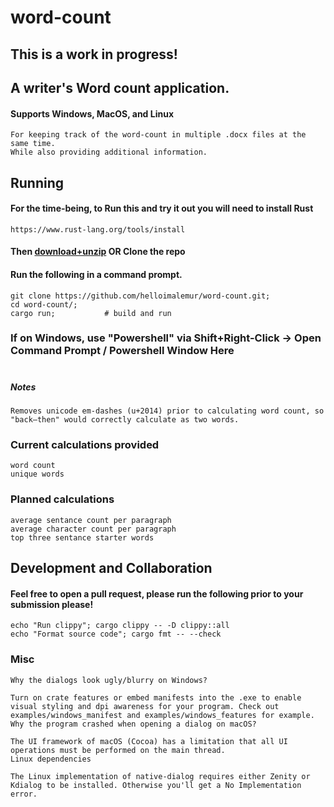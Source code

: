 # word-count

## This is a work in progress!

## A writer's Word count application.
#### Supports Windows, MacOS, and Linux
    For keeping track of the word-count in multiple .docx files at the same time.
    While also providing additional information.

## Running
#### For the time-being, to Run this and try it out you will need to install Rust
    https://www.rust-lang.org/tools/install
#### Then [download+unzip](https://codeload.github.com/helloimalemur/word-count/zip/refs/heads/master) OR Clone the repo
#### Run the following in a command prompt.
    git clone https://github.com/helloimalemur/word-count.git;
    cd word-count/;
    cargo run;           # build and run
### If on Windows, use "Powershell" via Shift+Right-Click -> Open Command Prompt / Powershell Window Here

#

##### Notes
    Removes unicode em-dashes (u+2014) prior to calculating word count, so "back—then" would correctly calculate as two words.

### Current calculations provided
    word count
    unique words

### Planned calculations
    average sentance count per paragraph
    average character count per paragraph
    top three sentance starter words


## Development and Collaboration
#### Feel free to open a pull request, please run the following prior to your submission please!
    echo "Run clippy"; cargo clippy -- -D clippy::all
    echo "Format source code"; cargo fmt -- --check

### Misc
    Why the dialogs look ugly/blurry on Windows?
    
    Turn on crate features or embed manifests into the .exe to enable visual styling and dpi awareness for your program. Check out examples/windows_manifest and examples/windows_features for example.
    Why the program crashed when opening a dialog on macOS?
    
    The UI framework of macOS (Cocoa) has a limitation that all UI operations must be performed on the main thread.
    Linux dependencies
    
    The Linux implementation of native-dialog requires either Zenity or Kdialog to be installed. Otherwise you'll get a No Implementation error.
